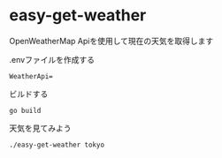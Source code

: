# easy-get-weather

OpenWeatherMap Apiを使用して現在の天気を取得します

.envファイルを作成する
```
WeatherApi=
```

ビルドする
```
go build
```

天気を見てみよう
```
./easy-get-weather tokyo
```

